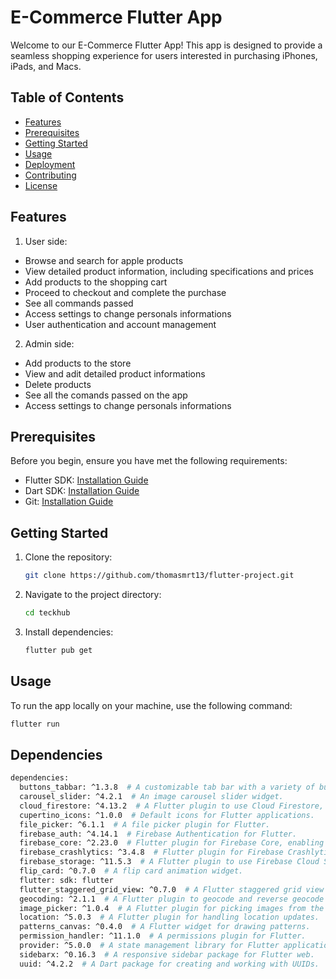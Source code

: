 # E-Commerce Flutter App

Welcome to our E-Commerce Flutter App! This app is designed to provide a seamless shopping experience for users interested in purchasing iPhones, iPads, and Macs.

## Table of Contents
- [Features](#features)
- [Prerequisites](#prerequisites)
- [Getting Started](#getting-started)
- [Usage](#usage)
- [Deployment](#deployment)
- [Contributing](#contributing)
- [License](#license)

## Features

1. User side:

- Browse and search for apple products
- View detailed product information, including specifications and prices
- Add products to the shopping cart
- Proceed to checkout and complete the purchase
- See all commands passed
- Access settings to change personals informations
- User authentication and account management

2. Admin side:

- Add products to the store
- View and adit detailed product informations
- Delete products
- See all the comands passed on the app
- Access settings to change personals informations

## Prerequisites

Before you begin, ensure you have met the following requirements:

- Flutter SDK: [Installation Guide](https://flutter.dev/docs/get-started/install)
- Dart SDK: [Installation Guide](https://dart.dev/get-dart)
- Git: [Installation Guide](https://git-scm.com/book/en/v2/Getting-Started-Installing-Git)

## Getting Started

1. Clone the repository:

    ```bash
    git clone https://github.com/thomasmrt13/flutter-project.git
    ```

2. Navigate to the project directory:

    ```bash
    cd teckhub
    ```

3. Install dependencies:

    ```bash
    flutter pub get
    ```

## Usage

To run the app locally on your machine, use the following command:

```bash
flutter run
```
## Dependencies

```bash
dependencies:
  buttons_tabbar: ^1.3.8  # A customizable tab bar with a variety of button styles.
  carousel_slider: ^4.2.1  # An image carousel slider widget.
  cloud_firestore: ^4.13.2  # A Flutter plugin to use Cloud Firestore, a NoSQL database.
  cupertino_icons: ^1.0.0  # Default icons for Flutter applications.
  file_picker: ^6.1.1  # A file picker plugin for Flutter.
  firebase_auth: ^4.14.1  # Firebase Authentication for Flutter.
  firebase_core: ^2.23.0  # Flutter plugin for Firebase Core, enabling connecting to multiple Firebase apps.
  firebase_crashlytics: ^3.4.8  # Flutter plugin for Firebase Crashlytics, a lightweight, realtime crash reporter.
  firebase_storage: ^11.5.3  # A Flutter plugin to use Firebase Cloud Storage.
  flip_card: ^0.7.0  # A flip card animation widget.
  flutter: sdk: flutter
  flutter_staggered_grid_view: ^0.7.0  # A Flutter staggered grid view widget.
  geocoding: ^2.1.1  # A Flutter plugin to geocode and reverse geocode coordinates.
  image_picker: ^1.0.4  # A Flutter plugin for picking images from the image library or camera.
  location: ^5.0.3  # A Flutter plugin for handling location updates.
  patterns_canvas: ^0.4.0  # A Flutter widget for drawing patterns.
  permission_handler: ^11.1.0  # A permissions plugin for Flutter.
  provider: ^5.0.0  # A state management library for Flutter applications.
  sidebarx: ^0.16.3  # A responsive sidebar package for Flutter web.
  uuid: ^4.2.2  # A Dart package for creating and working with UUIDs.

```
